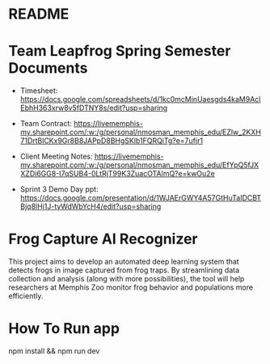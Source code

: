 # README

# Team Leapfrog Spring Semester Documents
* Timesheet:
https://docs.google.com/spreadsheets/d/1kc0mcMinUaesgds4kaM9AclEbhH363xrw8v5fDTNY8s/edit?usp=sharing

* Team Contract:
https://livememphis-my.sharepoint.com/:w:/g/personal/nmosman_memphis_edu/EZlw_2KXH71DrtBlCKx9Gr8B8JAPpD8BHgSKlb1FQRQiTg?e=7ufjr1

* Client Meeting Notes:
https://livememphis-my.sharepoint.com/:w:/g/personal/nmosman_memphis_edu/EfYpQ5fJXXZDi6GG8-I7qSUB4-0LtRjT99K3ZuacOTAlmQ?e=kwOu2e

* Sprint 3 Demo Day ppt:
https://docs.google.com/presentation/d/1WJAErGWY4A57GtHuTaIDCBTBjq8lHj1J-tyWdWbYcH4/edit?usp=sharing
  
# Frog Capture AI Recognizer
This project aims to develop an automated deep learning system that detects frogs in image captured from frog traps. 
By streamlining data collection and analysis (along with more possibilities), the tool will help researchers at Memphis Zoo monitor frog behavior and populations more efficiently.

# How To Run app

npm install && npm run dev
